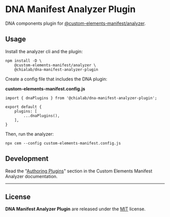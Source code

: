 # DNA Manifest Analyzer Plugin

DNA components plugin for [@custom-elements-manifest/analyzer](https://www.npmjs.com/package/@custom-elements-manifest/analyzer).

## Usage

Install the analyzer cli and the plugin:

```
npm install -D \
    @custom-elements-manifest/analyzer \
    @chialab/dna-manifest-analyzer-plugin
```

Create a config file that includes the DNA plugin:

**custom-elements-manifest.config.js**
```tsx
import { dnaPlugins } from '@chialab/dna-manifest-analyzer-plugin';

export default {
    plugins: [
        ...dnaPlugins(),
    ],
}
```

Then, run the analyzer:

```
npx cem --config custom-elements-manifest.config.js
```

## Development

Read the "[Authoring Plugins](https://github.com/open-wc/custom-elements-manifest/blob/master/packages/analyzer/docs/plugins.md)" section in the Custom Elements Manifest Analyzer documentation.

---

## License

**DNA Manifest Analyzer Plugin** are released under the [MIT](https://github.com/chialab/dna-tools/blob/main/LICENSE) license.

